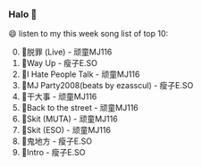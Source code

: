 

### Halo 👋

😄 listen to my this week song list of top 10:

0. 🌈脱罪 (Live) - 顽童MJ116
1. 🌈Way Up - 瘦子E.SO
2. 🌈I Hate People Talk - 顽童MJ116
3. 🌈MJ Party2008(beats by ezasscul) - 瘦子E.SO
4. 🌈干大事  - 顽童MJ116
5. 🌈Back to the street - 顽童MJ116
6. 🌈Skit (MUTA) - 顽童MJ116
7. 🌈Skit (ESO) - 顽童MJ116
8. 🌈鬼地方 - 瘦子E.SO
9. 🌈Intro - 瘦子E.SO

